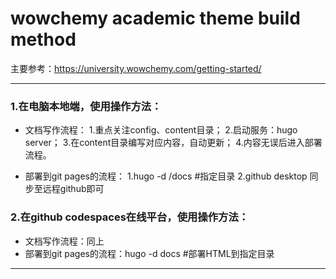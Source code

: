 # wowchemy academic theme build method
主要参考：https://university.wowchemy.com/getting-started/

------------------------------------------------------------
### 1.在电脑本地端，使用操作方法：
- 文档写作流程：
1.重点关注config、content目录；
2.启动服务：hugo server；
3.在content目录编写对应内容，自动更新；
4.内容无误后进入部署流程。

- 部署到git pages的流程：
1.hugo -d /docs     #指定目录
2.github desktop 同步至远程github即可

### 2.在github codespaces在线平台，使用操作方法：
- 文档写作流程：同上
- 部署到git pages的流程：hugo -d docs     #部署HTML到指定目录

-------------------------------------------------------------
